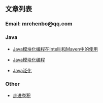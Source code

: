 ## 文章列表

### Email: mrchenbo@qq.com

### Java

- [Java模块化编程在Intellij和Maven中的使用](/java/java-module-IntelliJ-Maven)

- [Java模块化编程](/java/java-module-program)

- [Java泛化](/java/java-generics)

### Other

- [走进卷积](/other/understanding-convolutions)
